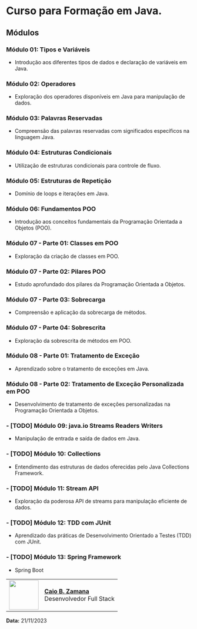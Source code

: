 # Curso para Formação em Java.

## Módulos

### Módulo 01: Tipos e Variáveis
- Introdução aos diferentes tipos de dados e declaração de variáveis em Java.

### Módulo 02: Operadores
- Exploração dos operadores disponíveis em Java para manipulação de dados.

### Módulo 03: Palavras Reservadas
- Compreensão das palavras reservadas com significados específicos na linguagem Java.

### Módulo 04: Estruturas Condicionais
- Utilização de estruturas condicionais para controle de fluxo.

### Módulo 05: Estruturas de Repetição
- Domínio de loops e iterações em Java.

### Módulo 06: Fundamentos POO
- Introdução aos conceitos fundamentais da Programação Orientada a Objetos (POO).

### Módulo 07 - Parte 01: Classes em POO
- Exploração da criação de classes em POO.

### Módulo 07 - Parte 02: Pilares POO
- Estudo aprofundado dos pilares da Programação Orientada a Objetos.

### Módulo 07 - Parte 03: Sobrecarga
- Compreensão e aplicação da sobrecarga de métodos.

### Módulo 07 - Parte 04: Sobrescrita
- Exploração da sobrescrita de métodos em POO.

### Módulo 08 - Parte 01: Tratamento de Exceção
- Aprendizado sobre o tratamento de exceções em Java.

### Módulo 08 - Parte 02: Tratamento de Exceção Personalizada em POO
- Desenvolvimento de tratamento de exceções personalizadas na Programação Orientada a Objetos.

### - [TODO] Módulo 09: java.io Streams Readers Writers
- Manipulação de entrada e saída de dados em Java.

### - [TODO] Módulo 10: Collections
- Entendimento das estruturas de dados oferecidas pelo Java Collections Framework.

###  - [TODO] Módulo 11: Stream API
- Exploração da poderosa API de streams para manipulação eficiente de dados.

### - [TODO] Módulo 12: TDD com JUnit
- Aprendizado das práticas de Desenvolvimento Orientado a Testes (TDD) com JUnit.
 
### - [TODO] Módulo 13: Spring Framework
- Spring Boot


<table>
  <tr>
    <td>
      <img width="80px" align="center" src="https://avatars.githubusercontent.com/caiobello"/>
    </td>
    <td align="left">
      <a href="https://github.com/caiobello">
        <span><b>Caio B. Zamana</b></span>
      </a>
      <br>
      <span>Desenvolvedor Full Stack</span>
    </td>
  </tr>
</table>

**Data:** 21/11/2023


